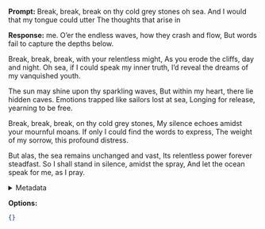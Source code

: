 **Prompt:**
Break, break, break on thy cold grey stones oh sea.
And I would that my tongue could utter 
The thoughts that arise in 

**Response:**
me.
O’er the endless waves, how they crash and flow,
But words fail to capture the depths below.

Break, break, break, with your relentless might,
As you erode the cliffs, day and night.
Oh sea, if I could speak my inner truth,
I’d reveal the dreams of my vanquished youth.

The sun may shine upon thy sparkling waves,
But within my heart, there lie hidden caves.
Emotions trapped like sailors lost at sea,
Longing for release, yearning to be free.

Break, break, break, on thy cold grey stones,
My silence echoes amidst your mournful moans.
If only I could find the words to express,
The weight of my sorrow, this profound distress.

But alas, the sea remains unchanged and vast,
Its relentless power forever steadfast.
So I shall stand in silence, amidst the spray,
And let the ocean speak for me, as I pray.

<details><summary>Metadata</summary>

- Duration: 5731 ms
- Datetime: 2023-11-09T09:29:43.409040
- Model: gpt-3.5-turbo-0613

</details>

**Options:**
```json
{}
```

